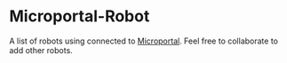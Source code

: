 # Microportal-Robot

A list of robots using connected to [Microportal](https://github.com/Kaki-In/Microportal).
Feel free to collaborate to add other robots.


